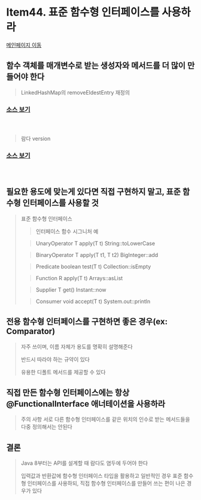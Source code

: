 # Item44. 표준 함수형 인터페이스를 사용하라

[메인페이지 이동](../README.md)


## 함수 객체를 매개변수로 받는 생성자와 메서드를 더 많이 만들어야 한다

> LinkedHashMap의 removeEldestEntry 재정의

### [소스 보기](./java/item44/CustomLinkedHashMap.java) </br></br></br>

> 람다 version

### [소스 보기](./java/item44/EldestEntryRemovalFunction.java) </br></br></br>

## 필요한 용도에 맞는게 있다면 직접 구현하지 말고, 표준 함수형 인터페이스를 사용할 것

> 표준 함수형 인터페이스
>>인터페이스	함수 시그니처	예
> 
>>UnaryOperator<T>	T apply(T t)	String::toLowerCase
> 
>>BinaryOperator<T>	T apply(T t1, T t2)	BigInteger::add
> 
>>Predicate<T>	boolean test(T t)	Collection::isEmpty
> 
>>Function<T>	R apply(T t)	Arrays::asList
> 
>>Supplier<T>	T get()	Instant::now
> 
>>Consumer<T>	void accept(T t)	System.out::println

## 전용 함수형 인터페이스를 구현하면 좋은 경우(ex: Comparator)

> 자주 쓰이며, 이름 자체가 용도를 명확히 설명해준다
> 
> 반드시 따라야 하는 규약이 있다
> 
> 유용한 디폴트 메서드를 제공할 수 있다
> 

## 직접 만든 함수형 인터페이스에는 항상 @FunctionalInterface 애너테이션을 사용하라

> 주의 사항
> 서로 다른 함수형 인터페이스를 같은 위치의 인수로 받는 메서드들을 다중 정의해서는 안된다

## 결론
> Java 8부터는 API를 설계할 때 람다도 염두에 두어야 한다
> 
> 입력값과 반환값에 함수형 인터페이스 타입을 활용하고 일반적인 경우 표준 함수형 인터페이스를 사용하되,
> 직접 함수형 인터페이스를 만들어 쓰는 편이 나은 경우가 있다